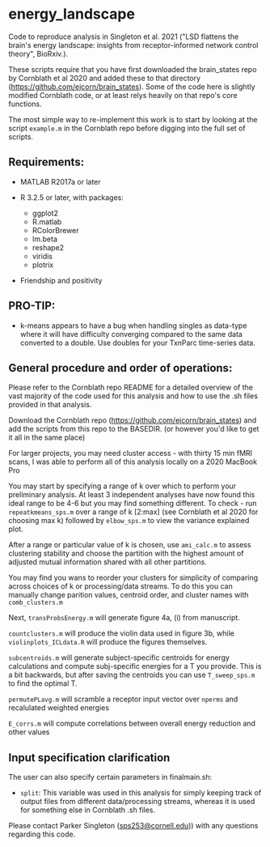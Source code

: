 # energy_landscape
Code to reproduce analysis in Singleton et al. 2021 ("LSD flattens the brain's energy landscape: insights from receptor-informed network control theory", BioRxiv.).

These scripts require that you have first downloaded the brain_states repo by Cornblath et al 2020 and added these to that directory (https://github.com/ejcorn/brain_states). Some of the code here is slightly modified Cornblath code, or at least relys heavily on that repo's core functions. 

The most simple way to re-implement this work is to start by looking at the script `example.m` in the Cornblath repo before digging into the full set of scripts.

## Requirements:
  - MATLAB R2017a or later
  - R 3.2.5 or later, with packages:
    - ggplot2
    - R.matlab
    - RColorBrewer
    - lm.beta
    - reshape2
    - viridis
    - plotrix
  
  - Friendship and positivity
  
## PRO-TIP: 
- k-means appears to have a bug when handling singles as data-type where it will have difficulty converging compared to the same data converted to a double. Use doubles for your TxnParc time-series data.
  


## General procedure and order of operations:

Please refer to the Cornblath repo README for a detailed overview of the vast majority of the code used for this analysis and how to use the .sh files provided in that analysis.

Download the Cornblath repo (https://github.com/ejcorn/brain_states) and add the scripts from this repo to the BASEDIR. (or however you'd like to get it all in the same place)

For larger projects, you may need cluster access - with thirty 15 min fMRI scans, I was able to perform all of this analysis locally on a 2020 MacBook Pro

You may start by specifying a range of k over which to perform your preliminary analysis. At least 3 independent analyses have now found this ideal range to be 4-6 but you may find something different. 
To check - run `repeatkmeans_sps.m` over a range of k [2:max] (see Cornblath et al 2020 for choosing max k) followed by `elbow_sps.m` to view the variance explained plot. 

After a range or particular value of k is chosen, use `ami_calc.m` to assess clustering stability and choose the partition with the highest amount of adjusted mutual information shared with all other partitions.

You may find you wans to reorder your clusters for simplicity of comparing across choices of k or processing/data streams. To do this you can manually change parition values, centroid order, and cluster names with `comb_clusters.m`

Next, `transProbsEnergy.m` will generate figure 4a, (i) from manuscript.

`countclusters.m` will produce the violin data used in figure 3b, while `violinplots_ICLdata.R` will produce the figures themselves.

`subcentroids.m` will generate subject-specific centroids for energy calculations and compute subj-specific energies for a T you provide. This is a bit backwards, but after saving the centroids you can use `T_sweep_sps.m` to find the optimal T.

`permutePLavg.m` will scramble a receptor input vector over `nperms` and recalulated weighted energies

`E_corrs.m` will compute correlations between overall energy reduction and other values

## Input specification clarification

The user can also specify certain parameters in finalmain.sh:

- `split`: This variable was used in this analysis for simply keeping track of output files from different data/processing streams, whereas it is used for something else in Cornblath .sh files. 





Please contact Parker Singleton (sps253@cornell.edu)) with any questions regarding this code.
